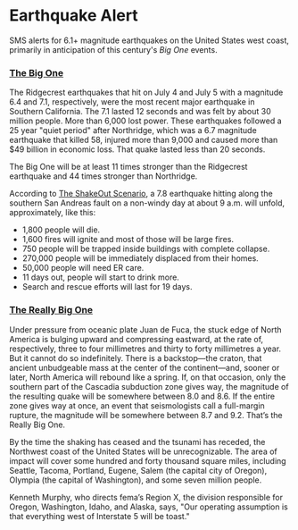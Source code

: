 # Earthquake Alert

SMS alerts for 6.1+ magnitude earthquakes on the United States west coast, primarily in anticipation of this century's _Big One_ events.

### [The Big One](https://laist.com/news/climate-environment/the-big-one-is-coming-to-southern-california-this-is-your-survival-guide)

The Ridgecrest earthquakes that hit on July 4 and July 5 with a magnitude 6.4 and 7.1, respectively, were the most recent major earthquake in Southern California. The 7.1 lasted 12 seconds and was felt by about 30 million people. More than 6,000 lost power. These earthquakes followed a 25 year "quiet period" after Northridge, which was a 6.7 magnitude earthquake that killed 58, injured more than 9,000 and caused more than $49 billion in economic loss. That quake lasted less than 20 seconds.

The Big One will be at least 11 times stronger than the Ridgecrest earthquake and 44 times stronger than Northridge.

According to [The ShakeOut Scenario](https://pubs.usgs.gov/of/2008/1150/), a 7.8 earthquake hitting along the southern San Andreas fault on a non-windy day at about 9 a.m. will unfold, approximately, like this:
- 1,800 people will die.
- 1,600 fires will ignite and most of those will be large fires.
- 750 people will be trapped inside buildings with complete collapse.
- 270,000 people will be immediately displaced from their homes.
- 50,000 people will need ER care.
- 11 days out, people will start to drink more.
- Search and rescue efforts will last for 19 days.

### [The Really Big One](https://www.newyorker.com/magazine/2015/07/20/the-really-big-one)

Under pressure from oceanic plate Juan de Fuca, the stuck edge of North America is bulging upward and compressing eastward, at the rate of, respectively, three to four millimetres and thirty to forty millimetres a year. But it cannot do so indefinitely. There is a backstop—the craton, that ancient unbudgeable mass at the center of the continent—and, sooner or later, North America will rebound like a spring. If, on that occasion, only the southern part of the Cascadia subduction zone gives way, the magnitude of the resulting quake will be somewhere between 8.0 and 8.6. If the entire zone gives way at once, an event that seismologists call a full-margin rupture, the magnitude will be somewhere between 8.7 and 9.2. That’s the Really Big One.

By the time the shaking has ceased and the tsunami has receded, the Northwest coast of the United States will be unrecognizable. The area of impact will cover some hundred and forty thousand square miles, including Seattle, Tacoma, Portland, Eugene, Salem (the capital city of Oregon), Olympia (the capital of Washington), and some seven million people.

Kenneth Murphy, who directs fema’s Region X, the division responsible for Oregon, Washington, Idaho, and Alaska, says, "Our operating assumption is that everything west of Interstate 5 will be toast."
